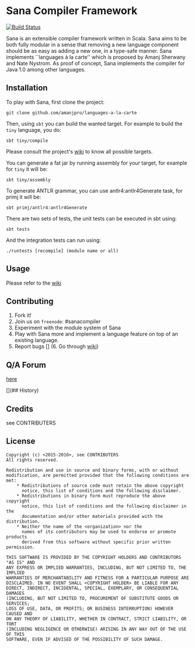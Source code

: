 # Sana Compiler Framework

[![Build Status](https://travis-ci.com/amanjpro/languages-a-la-carte.svg?token=xagHpp4qXzfWp5WxM1j3)](https://travis-ci.com/amanjpro/languages-a-la-carte)

Sana is an extensible compiler framework written in Scala. Sana aims to be both
fully modular in a sense that removing a new language component should be as
easy as adding a new one, in a type-safe manner. Sana implements ``languages à
la carte'' which is proposed by Amanj Sherwany and Nate Nystrom. As proof of
concept, Sana implements the compiler for Java 1.0 among other languages.

## Installation

To play with Sana, first clone the project:
```
git clone github.com/amanjpro/languages-a-la-carte
```

Then, using `sbt` you can build the wanted target. For example to build the
`tiny` language, you do:

```
sbt tiny/compile
```

Please consult the project's [wiki](https://github.com/amanjpro/languages-a-la-carte/wiki)
to know all possible targets.

You can generate a fat jar by running assembly for your target, for example for
`tiny` it will be:

```
sbt tiny/assembly
```

To generate ANTLR grammar, you can use antlr4:antlr4Generate task, for primj it will be:

```
sbt primj/antlr4:antlr4Generate
```

There are two sets of tests, the unit tests can be executed in sbt using:
```
sbt tests
```

And the integration tests can run using:
```
./runtests [recompile] (module name or all)
```


## Usage

Please refer to the [wiki](https://github.com/amanjpro/languages-a-la-carte/wiki)

## Contributing

1. Fork it!
2. Join us on `freenode`: #sanacompiler
3. Experiment with the module system of Sana
4. Play with Sana more and implement a language feature on top of an
   existing language.
5. Report bugs
[] (6. Go through [wiki](https://github.com/amanjpro/sana/wiki/Contributing))

## Q/A Forum
[here](https://groups.google.com/d/forum/sana-compiler-framework)


[](## History)


## Credits
see CONTRIBUTERS


## License

```
Copyright (c) <2015-2016>, see CONTRIBUTERS
All rights reserved.

Redistribution and use in source and binary forms, with or without
modification, are permitted provided that the following conditions are met:
    * Redistributions of source code must retain the above copyright
      notice, this list of conditions and the following disclaimer.
    * Redistributions in binary form must reproduce the above copyright
      notice, this list of conditions and the following disclaimer in the
      documentation and/or other materials provided with the distribution.
    * Neither the name of the <organization> nor the
      names of its contributors may be used to endorse or promote products
      derived from this software without specific prior written permission.

THIS SOFTWARE IS PROVIDED BY THE COPYRIGHT HOLDERS AND CONTRIBUTORS "AS IS" AND
ANY EXPRESS OR IMPLIED WARRANTIES, INCLUDING, BUT NOT LIMITED TO, THE IMPLIED
WARRANTIES OF MERCHANTABILITY AND FITNESS FOR A PARTICULAR PURPOSE ARE
DISCLAIMED. IN NO EVENT SHALL <COPYRIGHT HOLDER> BE LIABLE FOR ANY
DIRECT, INDIRECT, INCIDENTAL, SPECIAL, EXEMPLARY, OR CONSEQUENTIAL DAMAGES
(INCLUDING, BUT NOT LIMITED TO, PROCUREMENT OF SUBSTITUTE GOODS OR SERVICES;
LOSS OF USE, DATA, OR PROFITS; OR BUSINESS INTERRUPTION) HOWEVER CAUSED AND
ON ANY THEORY OF LIABILITY, WHETHER IN CONTRACT, STRICT LIABILITY, OR TORT
(INCLUDING NEGLIGENCE OR OTHERWISE) ARISING IN ANY WAY OUT OF THE USE OF THIS
SOFTWARE, EVEN IF ADVISED OF THE POSSIBILITY OF SUCH DAMAGE.
```
